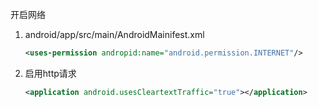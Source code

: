 开启网络

1. android/app/src/main/AndroidMainifest.xml

   ```xml
   <uses-permission andropid:name="android.permission.INTERNET"/>
   ```

2. 启用http请求

   ```xml
   <application android.usesCleartextTraffic="true"></application>
   ```

   